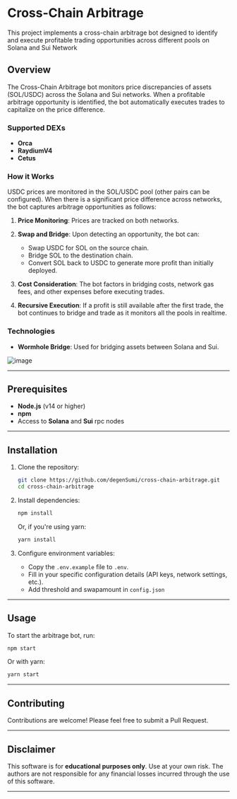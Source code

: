 # Cross-Chain Arbitrage

This project implements a cross-chain arbitrage bot designed to identify and execute profitable trading opportunities across different pools on Solana and Sui Network

## Overview

The Cross-Chain Arbitrage bot monitors price discrepancies of assets (SOL/USDC) across the Solana and Sui networks. When a profitable arbitrage opportunity is identified, the bot automatically executes trades to capitalize on the price difference.

### Supported DEXs
- **Orca**
- **RaydiumV4**
- **Cetus**

### How it Works

USDC prices are monitored in the SOL/USDC pool (other pairs can be configured). When there is a significant price difference across networks, the bot captures arbitrage opportunities as follows:

1. **Price Monitoring**: Prices are tracked on both networks.
2. **Swap and Bridge**: Upon detecting an opportunity, the bot can:
   - Swap USDC for SOL on the source chain.
   - Bridge SOL to the destination chain.
   - Convert SOL back to USDC to generate more profit than initially deployed.
   
3. **Cost Consideration**: The bot factors in bridging costs, network gas fees, and other expenses before executing trades.
   
4. **Recursive Execution**: If a profit is still available after the first trade, the bot continues to bridge and trade as it monitors all the pools in realtime.

### Technologies
- **Wormhole Bridge**: Used for bridging assets between Solana and Sui.

![image](https://github.com/user-attachments/assets/86b5ad88-4927-479c-94e9-a57532ba2e0d)

---

## Prerequisites

- **Node.js** (v14 or higher)
- **npm**
- Access to **Solana** and **Sui** rpc nodes

---

## Installation

1. Clone the repository:
   ```bash
   git clone https://github.com/degenSumi/cross-chain-arbitrage.git
   cd cross-chain-arbitrage
   ```

2. Install dependencies:
   ```bash
   npm install
   ```
   Or, if you're using yarn:
   ```bash
   yarn install
   ```

3. Configure environment variables:
   - Copy the `.env.example` file to `.env`.
   - Fill in your specific configuration details (API keys, network settings, etc.).
   - Add threshold and swapamount in `config.json`

---

## Usage

To start the arbitrage bot, run:

```bash
npm start
```

Or with yarn:

```bash
yarn start
```

---

## Contributing

Contributions are welcome! Please feel free to submit a Pull Request.

---

## Disclaimer

This software is for **educational purposes only**. Use at your own risk. The authors are not responsible for any financial losses incurred through the use of this software.

---

